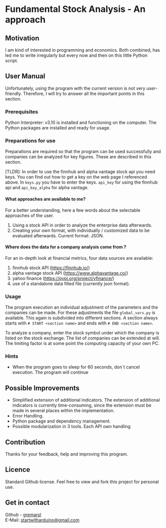# Fundamental Stock Analysis - An approach

## Motivation
I am kind of interested in programming and economics. Both combined, has led me to write irregularly but every now and then on this little Python script.

## User Manual
Unfortunately, using the program with the current version is not very user-friendly.
Therefore, I will try to answer all the important points in this section.

### Prerequisites
Python Interpreter: v3.10 is installed and functioning on the computer.
The Python packages are installed and ready for usage.

### Preparations for use
Preparations are required so that the program can be used successfully and companies can be analyzed for key figures. 
These are described in this section. 

[TLDR]: In order to use the finnhub and alpha vantage stock api you need keys. You can find out how to get a key on the web page I referenced above.
In `keys.py` you have to enter the keys. `api_key` for using the finnhub api and `api_key_alpha` for alpha vantage.

#### What approaches are available to me?
For a better understanding, here a few words about the selectable approaches of the user. 
1. Using a stock API in order to analyze the enterprise data afterwards.
2. Creating your own format, with individually / customized data to be evaluated afterwards. Current format: JSON.

#### Where does the data for a company analysis come from ?
For an in-depth look at financial metrics, four data sources are available: 
1. finnhub stock API (https://finnhub.io/)
2. alpha vantage stock API (https://www.alphavantage.co/)
3. yahoo finance (https://pypi.org/project/yfinance/)
4. use of a standalone data filled file (currently json format).


### Usage
The program execution an individual adjustment of the parameters and the companies can be made. 
For these adjustments the file `global_vars.py` is available.
This again is subdivided into different sections. A section always starts with `# START <section name>` and ends with `# END <section name>`.

To analyze a company, enter the stock symbol under which the company is listed on the stock exchange. 
The list of companies can be extended at will. The limiting factor is at some point the computing capacity of your own PC.

### Hints
* When the program goes to sleep for 60 seconds, don´t cancel execution. The program will continue

## Possible Improvements
- Simplified extension of additional indicators. The extension of additional indicators is currently time-consuming, since the extension must be made in several places within the implementation.
- Error Handling.
- Python package and dependency management.
- Possible modularization in 3 tools. Each API own handling

## Contribution
Thanks for your feedback, help and improving this program.

## Licence
Standard Github license. Feel free to view and fork this project for personal use.

## Get in contact 
Github - [gremarsl](https://github.com/gremarsl)\
E-Mail:  [startwitharduino@gmail.com ](startwitharduino@gmail.com)